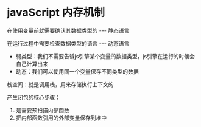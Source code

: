 # javaScript 内存机制

在使用变量前就需要确认其数据类型的  --- 静态语言

在运行过程中需要检查数据类型的语言  --- 动态语言


- 弱类型：我们不需要告诉js引擎某个变量的数据类型，js引擎在运行的时候会自己计算出来
- 动态：我们可以使用同一个变量保存不同类型的数据


栈空间：就是调用栈，用来存储执行上下文的

产生闭包的核心步骤：
  1. 是需要预扫描内部函数
  2. 把内部函数引用的外部变量保存到堆中